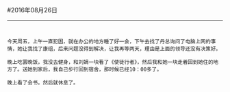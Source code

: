 #2016年08月26日
- - - - -
#
    今天周五，上午一直犯困，就在办公的地方睡了好一会，下午去找了丹总询问了电脑上网的事情，她让我找了康组，后来问题没得到解决，让我再等两天，理由是上面的领导还没有决策好。

    晚上吃罢晚饭，我没去健身，和刘娟一块看了《使徒行者》，然后我和她一块走着回到她住的地方了。送她到家后，我自己步行回到宿舍，那时候已经10：00多了。

    晚上看了会书，然后就休息了。